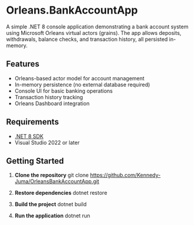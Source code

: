# Orleans.BankAccountApp

A simple .NET 8 console application demonstrating a bank account system using Microsoft Orleans virtual actors (grains). The app allows deposits, withdrawals, balance checks, and transaction history, all persisted in-memory.

## Features

- Orleans-based actor model for account management
- In-memory persistence (no external database required)
- Console UI for basic banking operations
- Transaction history tracking
- Orleans Dashboard integration

## Requirements

- [.NET 8 SDK](https://dotnet.microsoft.com/download)
- Visual Studio 2022 or later

## Getting Started

1. **Clone the repository**
git clone https://github.com/Kennedy-Juma/OrleansBankAccountApp.git 

2. **Restore dependencies**
dotnet restore


3. **Build the project**
dotnet build


4. **Run the application**
dotnet run